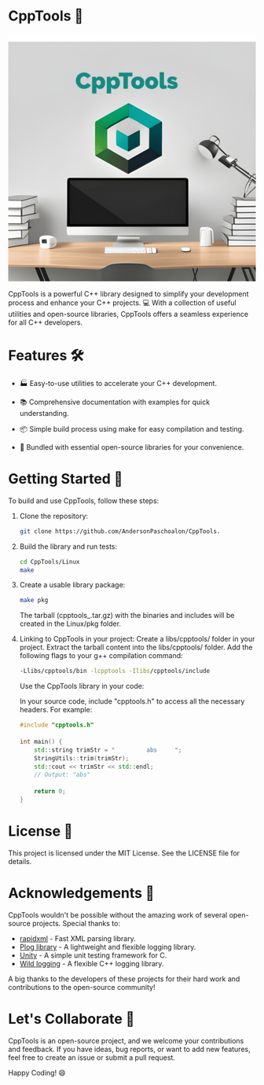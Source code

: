 # CppTools 🚀
<p align="center">
  <img src="./Img/CppToolsLogo.jpg">
</p>
CppTools is a powerful C++ library designed to simplify your development process and enhance your C++ projects. 💻 With a collection of useful utilities and open-source libraries, CppTools offers a seamless experience for all C++ developers.

# Features 🛠️
- 🏭 Easy-to-use utilities to accelerate your C++ development.

- 📚 Comprehensive documentation with examples for quick understanding.

- 📦 Simple build process using make for easy compilation and testing.

- 🔧 Bundled with essential open-source libraries for your convenience.

# Getting Started 🚀

To build and use CppTools, follow these steps:

1.  Clone the repository:

    ```bash
    git clone https://github.com/AndersonPaschoalon/CppTools.
    ```

2. Build the library and run tests:
    ```bash
    cd CppTools/Linux
    make
    ```

3. Create a usable library package:
    ```bash
    make pkg
    ```
    The tarball (cpptools_<version>.tar.gz) with the binaries and includes will be created in the Linux/pkg folder.

4. Linking to CppTools in your project:
    Create a libs/cpptools/ folder in your project.
    Extract the tarball content into the libs/cpptools/ folder.
    Add the following flags to your g++ compilation command:
    ```bash
    -Llibs/cpptools/bin -lcpptools -Ilibs/cpptools/include
    ```
    Use the CppTools library in your code:

    In your source code, include "cpptools.h" to access all the necessary headers. For example:

    ```cpp
    #include "cpptools.h"

    int main() {
        std::string trimStr = "         abs     ";
        StringUtils::trim(trimStr);
        std::cout << trimStr << std::endl;
        // Output: "abs"

        return 0;
    }
    ```

# License 📜
This project is licensed under the MIT License. See the LICENSE file for details.


# Acknowledgements 🙌
CppTools wouldn't be possible without the amazing work of several open-source projects. Special thanks to:

- [rapidxml](https://rapidxml.sourceforge.net) - Fast XML parsing library.
- [Plog library](https://github.com/SergiusTheBest/plog) - A lightweight and flexible logging library.
- [Unity](http://www.throwtheswitch.org/unity) - A simple unit testing framework for C.
- [Wild logging](https://github.com/WildCoastSolutions/Logging) - A flexible C++ logging library.

A big thanks to the developers of these projects for their hard work and contributions to the open-source community!

# Let's Collaborate 🤝
CppTools is an open-source project, and we welcome your contributions and feedback. If you have ideas, bug reports, or want to add new features, feel free to create an issue or submit a pull request.

Happy Coding! 😄